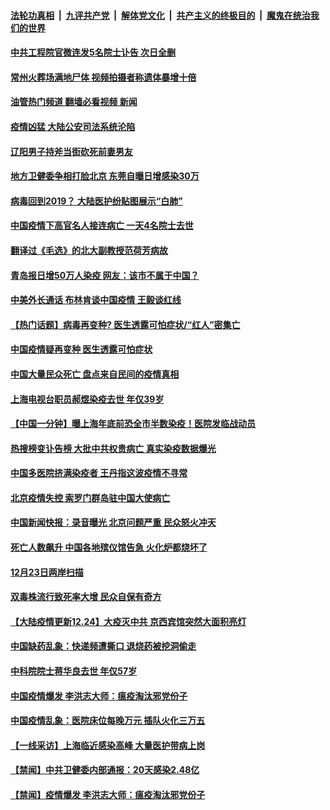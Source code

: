 ####  [法轮功真相](../../../../basic/blob/master/README.md?t=12250812) &nbsp;|&nbsp; [九评共产党](../../../../9ping.md/blob/master/README.md?t=12250812) &nbsp;|&nbsp; [解体党文化](../../../../jtdwh.md/blob/master/README.md?t=12250812)  &nbsp;|&nbsp; [共产主义的终极目的](../../../../gczydzjmd.md/blob/master/README.md?t=12250812) &nbsp;|&nbsp; [魔鬼在统治我们的世界](../../../../mgztzwmdsj.md/blob/master/README.md?t=12250812) 

#### [中共工程院官微连发5名院士讣告 次日全删](../pages/prog204/a103606071.md?t=12250812) 

#### [常州火葬场满地尸体 视频拍摄者称遗体暴增十倍](../pages/prog204/a103606057.md?t=12250812) 

#### [油管热门频道 翻墙必看视频 新闻](http://129.146.143.75:81/youtube.html?12250812)

#### [疫情凶猛 大陆公安司法系统沦陷](../pages/prog204/a103605989.md?t=12250812) 

#### [辽阳男子持斧当街砍死前妻男友](../pages/prog204/a103605976.md?t=12250812) 

#### [地方卫健委争相打脸北京 东莞自曝日增感染30万](../pages/prog204/a103605945.md?t=12250812) 

#### [病毒回到2019？ 大陆医护纷贴图展示“白肺”](../pages/prog204/a103605949.md?t=12250812) 

#### [中国疫情下高官名人接连病亡 一天4名院士去世](../pages/prog204/a103605889.md?t=12250812) 

#### [翻译过《毛选》的北大副教授范荷芳病故](../pages/prog204/a103605936.md?t=12250812) 

#### [青岛报日增50万人染疫 网友：该市不属于中国？](../pages/prog204/a103605886.md?t=12250812) 

#### [中美外长通话 布林肯谈中国疫情 王毅谈红线](../pages/prog204/a103605856.md?t=12250812) 

#### [【热门话题】病毒再变种? 医生透露可怕症状/“红人”密集亡](../pages/prog204/a103605822.md?t=12250812) 

#### [中国疫情疑再变种 医生透露可怕症状](../pages/prog204/a103605855.md?t=12250812) 

#### [中国大量民众死亡 盘点来自民间的疫情真相](../pages/prog204/a103605820.md?t=12250812) 

#### [上海电视台职员郝煜染疫去世 年仅39岁](../pages/prog204/a103605739.md?t=12250812) 

#### [【中国一分钟】曝上海年底前恐全巿半数染疫！医院发临战动员](../pages/prog204/a103605710.md?t=12250812) 

#### [热搜榜变讣告榜 大批中共权贵病亡 真实染疫数据爆光](../pages/prog204/a103605716.md?t=12250812) 

#### [中国多医院挤满染疫者 王丹指这波疫情不寻常](../pages/prog204/a103605707.md?t=12250812) 

#### [北京疫情失控 索罗门群岛驻中国大使病亡](../pages/prog204/a103605606.md?t=12250812) 

#### [中国新闻快报：录音曝光 北京问题严重 民众怒火冲天](../pages/prog204/a103605705.md?t=12250812) 

#### [死亡人数飙升 中国各地殡仪馆告急 火化炉都烧坏了](../pages/prog204/a103605626.md?t=12250812) 

#### [12月23日两岸扫描](../pages/prog204/a103605558.md?t=12250812) 

#### [双毒株流行致死率大增 民众自保有奇方](../pages/prog204/a103605555.md?t=12250812) 

#### [【大陆疫情更新12.24】大疫灭中共 京西宾馆突然大面积亮灯](../pages/prog204/a103586163.md?t=12250812) 

#### [中国缺药乱象：快递频遭撕口 退烧药被挖洞偷走](../pages/prog204/a103605450.md?t=12250812) 

#### [中科院院士蒋华良去世 年仅57岁](../pages/prog204/a103605461.md?t=12250812) 

#### [中国疫情爆发 李洪志大师：瘟疫淘汰邪党份子](../pages/prog204/a103604899.md?t=12250812) 

#### [中国疫情乱象：医院床位每晚万元 插队火化三万五](../pages/prog204/a103605424.md?t=12250812) 

#### [【一线采访】上海临近感染高峰 大量医护带病上岗](../pages/prog204/a103605388.md?t=12250812) 

#### [【禁闻】中共卫健委内部通报：20天感染2.48亿](../pages/prog204/a103605271.md?t=12250812) 

#### [【禁闻】疫情爆发 李洪志大师：瘟疫淘汰邪党份子](../pages/prog204/a103605269.md?t=12250812) 

<img src='http://gfw-breaker.win/goodnews/indexes/prog204.md' width='0px' height='0px'/>
